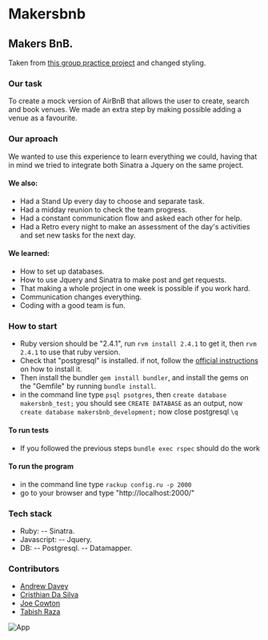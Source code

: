 # Makersbnb


Makers BnB.
------

Taken from [this group practice project](https://github.com/joecowton/makersbnb) and changed styling.

### Our task

To create a mock version of AirBnB that allows the user to create, search and book venues. We made an extra step by making possible adding a venue as a favourite.

### Our aproach

We wanted to use this experience to learn everything we could, having that in mind we tried to integrate both Sinatra a Jquery on the same project.

#### We also:
- Had a Stand Up every day to choose and separate task.
- Had a midday reunion to check the team progress.
- Had a constant communication flow and asked each other for help.
- Had a Retro every night to make an assessment of the day's activities and set new tasks for the next day.

#### We learned:
- How to set up databases.
- How to use Jquery and Sinatra to make post and get requests.
- That making a whole project in one week is possible if you work hard.
- Communication changes everything.
- Coding with a good team is fun.

### How to start
- Ruby version should be "2.4.1", run ```rvm install 2.4.1``` to get it, then ```rvm 2.4.1``` to use that ruby version.
- Check that "postgresql" is installed. if not, follow the [official instructions](https://www.postgresql.org/download/) on how to install it.
- Then install the bundler ```gem install bundler```, and install the gems on the "Gemfile" by running ```bundle install```.
- in the command line type ```psql psotgres```, then ```create database makersbnb_test;``` you should see ```CREATE DATABASE``` as an output, now ```create database makersbnb_development;``` now close postgresql ```\q```

#### To run tests
- If you followed the previous steps ```bundle exec rspec``` should do the work

#### To run the program
- in the command line type ```rackup config.ru -p 2000```
- go to your browser and type "http://localhost:2000/"

### Tech stack
- Ruby:
  -- Sinatra.
- Javascript:
  -- Jquery.
- DB:
  -- Postgresql.
  -- Datamapper.

### Contributors
- [Andrew Davey](https://github.com/ajdavey8)
- [Cristhian Da Silva](https://github.com/cristhiandas)
- [Joe Cowton](https://github.com/joecowton)
- [Tabish Raza](https://github.com/tabrza)

![App](/images/1.png)
